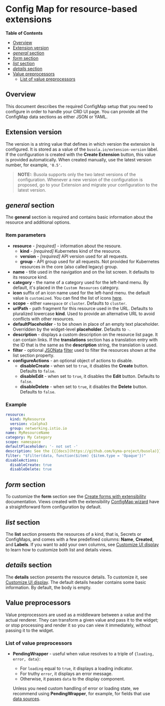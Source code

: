 # Config Map for resource-based extensions

**Table of Contents**

- [Overview](#overview)
- [Extension version](#extension-version)
- [_general_ section](#general-section)
- [_form_ section](#form-section)
- [_list_ section](#list-section)
- [_details_ section](#details-section)
- [Value preprocessors](#value-preprocessors)
  - [List of value preprocessors](#list-of-value-preprocessors)

## Overview

This document describes the required ConfigMap setup that you need to configure in order to handle your CRD UI page.
You can provide all the ConfigMap data sections as either JSON or YAML.

## Extension version

The version is a string value that defines in which version the extension is configured. It is stored as a value of the `busola.io/extension-version` label. If the configuration is created with the **Create Extension** button, this value is provided automatically. When created manually, use the latest version number, for example, `'0.5'`.

> **NOTE:**: Busola supports only the two latest versions of the configuration. Whenever a new version of the configuration is proposed, go to your Extension and migrate your configuration to the latest version.

## _general_ section

The **general** section is required and contains basic information about the resource and additional options.

### Item parameters

- **resource** - _[required]_ - information about the resoure.
  - **kind** - _[required]_ Kubernetes kind of the resource.
  - **version** - _[required]_ API version used for all requests.
  - **group** - API group used for all requests. Not provided for Kubernetes resources in the core (also called legacy) group.
- **name** - title used in the navigation and on the list screen. It defaults to its resource kind.
- **category** - the name of a category used for the left-hand menu. By default, it's placed in the `Custom Resources` category.
- **icon** suffix of an icon name used for the left-hand menu. the default value is `customized`. You can find the list of icons [here](https://sap.github.io/fundamental-react/?path=/docs/component-api-icon--primary).
- **scope** - either `namespace` or `cluster`. Defaults to `cluster`.
- **urlPath** - path fragment for this resource used in the URL. Defaults to pluralized lowercase **kind**. Used to provide an alternative URL to avoid conflicts with other resources.
- **defaultPlaceholder** - to be shown in place of an empty text placeholder. Overridden by the widget-level **placeholder**. Defaults to `-`.
- **description** - displays a custom description on the resource list page. It can contain links. If the **translations** section has a translation entry with the ID that is the same as the **description** string, the translation is used.
- **filter** - optional [JSONata](https://docs.jsonata.org/overview.html) [filter](https://docs.jsonata.org/higher-order-functions#filter) used to filter the resources shown at the list section property.
- **configureActions** - an optional object of actions to disable.
  - **disableCreate** - when set to `true`, it disables the **Create** button. Defaults to `false`.
  - **disableEdit** - when set to `true`, it disables the **Edit** button. Defaults to `false`.
  - **disableDelete** - when set to `true`, it disables the **Delete** button. Defaults to `false`.

### Example

```yaml
resource:
  kind: MyResource
  version: v1alpha3
  group: networking.istio.io
name: MyResourceName
category: My Category
scope: namespace
defaultPlaceholder: '- not set -'
description: See the {{[docs](https://github.com/kyma-project/busola)}} for more information.
filter: "$filter(data, function($item) {$item.type = 'Opaque'})"
disableActions:
  disableCreate: true
  disableDelete: true
```

## _form_ section

To customize the **form** section see the [Create forms with extensibility](form-section.md) documentation.
Views created with the extensibility [ConfigMap wizard](README.md) have a straightforward form configuration by default.

## _list_ section

The **list** section presents the resources of a kind, that is, Secrets or ConfigMaps, and comes with a few predefined columns: **Name**, **Created**, and **Labels**.
If you want to add your own columns, see [Customize UI display](display-section.md) to learn how to customize both list and details views.

## _details_ section

The **details** section presents the resource details. To customize it, see [Customize UI display](display-section.md). The default details header contains some basic information. By default, the body is empty.

## Value preprocessors

Value preprocessors are used as a middleware between a value and the actual renderer. They can transform a given value and pass it to the widget; or stop processing and render it so you can view it immediately, without passing it to the widget.

### List of value preprocessors

- **PendingWrapper** - useful when value resolves to a triple of `{loading, error, data}`:

  - For `loading` equal to `true`, it displays a loading indicator.
  - For truthy `error`, it displays an error message.
  - Otherwise, it passes `data` to the display component.

  Unless you need custom handling of error or loading state, we recommend using **PendingWrapper**, for example, for fields that use [data sources](datasources-section.md).
